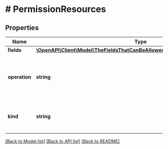# # PermissionResources

## Properties

Name | Type | Description | Notes
------------ | ------------- | ------------- | -------------
**fields** | [**\OpenAPI\Client\Model\TheFieldsThatCanBeAllowedOrDisallowedDuringAnOperation**](TheFieldsThatCanBeAllowedOrDisallowedDuringAnOperation.md) |  | [optional]
**operation** | **string** | The operation that is being performed on a given kind. |
**kind** | **string** | The kind on which the operation is being performed. |

[[Back to Model list]](../../README.md#models) [[Back to API list]](../../README.md#endpoints) [[Back to README]](../../README.md)
